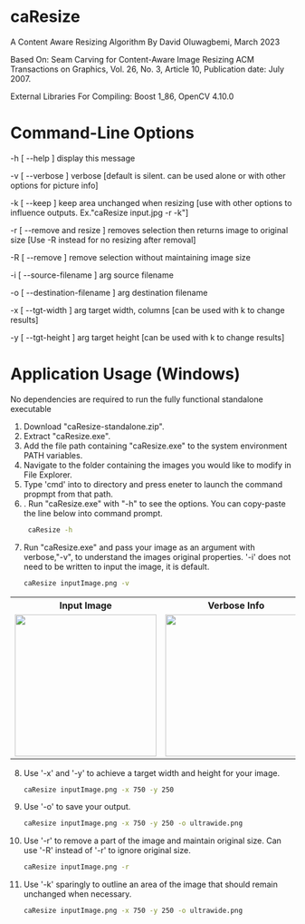 # caResize
A Content Aware Resizing Algorithm By David Oluwagbemi, March 2023

Based On:
Seam Carving for Content-Aware Image Resizing
ACM Transactions on Graphics, Vol. 26, No. 3, Article 10, Publication date: July 2007.

External Libraries For Compiling:
Boost 1_86, 
OpenCV 4.10.0

# Command-Line Options

  -h [ --help ]                     display this message
  
  -v [ --verbose ]                  verbose [default is silent. can be used
                                    alone or with other options for picture
                                    info]
                                    
  -k [ --keep ]                     keep area unchanged when resizing [use with
                                    other options to influence outputs.
                                    Ex."caResize input.jpg -r -k"]
                                    
  -r [ --remove and resize ]        removes selection then returns image to
                                    original size [Use -R instead for no
                                    resizing after removal]
                                    
  -R [ --remove ]                   remove selection without maintaining image
                                    size
                                    
  -i [ --source-filename ] arg      source filename
  
  -o [ --destination-filename ] arg destination filename
  
  -x [ --tgt-width ] arg            target width, columns [can be used with k
                                    to change results]
                                    
  -y [ --tgt-height ] arg           target height [can be used with k to change
                                    results]

# Application Usage (Windows)
No dependencies are required to run the fully functional standalone executable
1. Download "caResize-standalone.zip".
2. Extract "caResize.exe".
3. Add the file path containing "caResize.exe" to the system environment PATH variables.
4. Navigate to the folder containing the images you would like to modify in File Explorer.
5. Type 'cmd' into to directory and press eneter to launch the command propmpt from that path.
6. .  Run "caResize.exe" with "-h" to see the options. You can copy-paste the line below into command prompt.
   ```bash
    caResize -h
7. Run "caResize.exe" and pass your image as an argument with verbose,"-v", to understand the images original properties. '-i' does not need to be written to input the image, it is default.
   ```bash
   caResize inputImage.png -v

<p align="center">
  <table>
    <tr>
      <th>Input Image</th>
      <th>Verbose Info</th>
    </tr>
    <tr>
      <td><img src="https://github.com/user-attachments/assets/d9b45ae2-6989-4997-ac5b-f59bfcd10727" height="250"></td>
      <td><img src="https://github.com/user-attachments/assets/b0428a56-b10a-45e1-b079-705f4fed88e8" height="250"></td>
    </tr>
  </table>
</p>

8. Use '-x' and '-y' to achieve a target width and height for your image.
   ```bash
   caResize inputImage.png -x 750 -y 250
9. Use '-o' to save your output.
    ```bash
   caResize inputImage.png -x 750 -y 250 -o ultrawide.png
9. Use '-r' to remove a part of the image and maintain original size. Can use '-R' instead of '-r' to ignore original size.
   ```bash
   caResize inputImage.png -r
11. Use '-k' sparingly to outline an area of the image that should remain unchanged when necessary.
    ```bash
    caResize inputImage.png -x 750 -y 250 -o ultrawide.png
